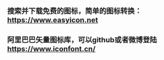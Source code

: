 ### 搜索并下载免费的图标，简单的图标转换：https://www.easyicon.net
### 阿里巴巴矢量图标库，可以github或者微博登陆 https://www.iconfont.cn/
